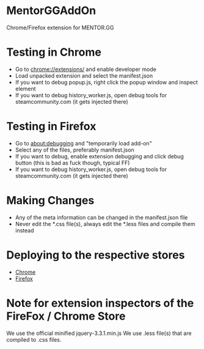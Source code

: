 # MentorGGAddOn
Chrome/Firefox extension for MENTOR.GG

# Testing in Chrome
* Go to [chrome://extensions/](chrome://extensions/) and enable developer mode
* Load unpacked extension and select the manifest.json
* If you want to debug popup.js, right click the popup window and inspect element
* If you want to debug history_worker.js, open debug tools for steamcommunity.com (it gets injected there)

# Testing in Firefox
* Go to [about:debugging](about:debugging) and "temporarily load add-on"
* Select any of the files, preferably manifest.json
* If you want to debug, enable extension debugging and click debug button (this is bad as fuck though, typical FF)
* If you want to debug history_worker.js, open debug tools for steamcommunity.com (it gets injected there)

# Making Changes
* Any of the meta information can be changed in the manifest.json file
* Never edit the *.css file(s), always edit the *.less files and compile them instead

# Deploying to the respective stores
* [Chrome](https://developer.chrome.com/webstore/publish)
* [Firefox](https://developer.mozilla.org/en-US/docs/Mozilla/Add-ons/Distribution/Submitting_an_add-on)

# Note for extension inspectors of the FireFox / Chrome Store
We use the official minified jquery-3.3.1.min.js
We use .less file(s) that are compiled to .css files. 